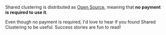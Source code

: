 Shared clustering is distributed as [Open Source](Open-Source), meaning that **no payment is required to use it**.

Even though no payment is required, I'd love to hear if you found Shared Clustering to be useful. Success stories are fun to read!